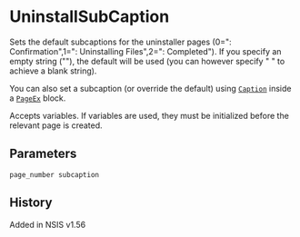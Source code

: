 # UninstallSubCaption

Sets the default subcaptions for the uninstaller pages (0=": Confirmation",1=": Uninstalling Files",2=": Completed"). If you specify an empty string (""), the default will be used (you can however specify " " to achieve a blank string).

You can also set a subcaption (or override the default) using [`Caption`][1] inside a [`PageEx`][2] block.

Accepts variables. If variables are used, they must be initialized before the relevant page is created.

## Parameters

    page_number subcaption

## History

Added in NSIS v1.56

[1]: Caption.md
[2]: PageEx.md